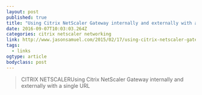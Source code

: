 ```yaml
---
layout: post
published: true
title: "Using Citrix NetScaler Gateway internally and externally with a single URL – JasonSamuel.com"
date: 2016-09-07T10:03:03.264Z
categories: citrix netscaler networking 
link: http://www.jasonsamuel.com/2015/02/17/using-citrix-netscaler-gateway-internally-and-externally-with-a-single-url/
tags:
  - links
ogtype: article
bodyclass: post
---
```


> CITRIX NETSCALERUsing Citrix NetScaler Gateway internally and externally with a single URL
